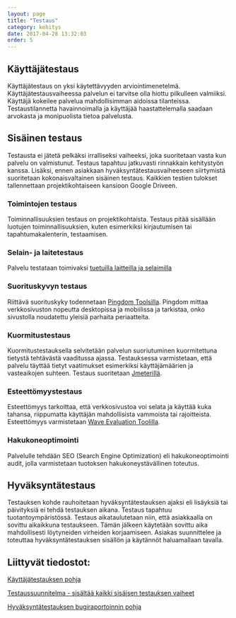 ```yaml
---
layout: page
title: "Testaus"
category: kehitys
date: 2017-04-28 13:32:03
order: 5
---
```

## Käyttäjätestaus

Käyttäjätestaus on yksi käytettävyyden arviointimenetelmä. Käyttäjätestausvaiheessa palvelun ei tarvitse olla hiottu pilkulleen valmiiksi. Käyttäjä kokeilee palvelua mahdollisimman aidoissa tilanteissa. Testaustilannetta havainnoimalla ja käyttäjää haastattelemalla saadaan arvokasta ja monipuolista tietoa palvelusta.

## Sisäinen testaus

Testausta ei jätetä pelkäksi irralliseksi vaiheeksi, joka suoritetaan vasta kun palvelu on valmistunut. Testaus tapahtuu jatkuvasti rinnakkain kehitystyön kanssa. Lisäksi, ennen asiakkaan hyväksyntätestausvaiheeseen siirtymistä suoritetaan kokonaisvaltainen sisäinen testaus. Kaikkien testien tulokset tallennettaan projektikohtaiseen kansioon Google Driveen.

### Toimintojen testaus

Toiminnallisuuksien testaus on projektikohtaista. Testaus pitää sisällään luotujen toiminnallisuuksien, kuten esimerkiksi kirjautumisen tai tapahtumakalenterin, testaamisen.

### Selain- ja laitetestaus

Palvelu testataan toimivaksi [tuetuilla laitteilla ja selaimilla](https://geniem.atlassian.net/wiki/spaces/CG/pages/100368389/Selaimet+ja+laitteet+joilla+testataan)

### Suorituskyvyn testaus

Riittävä suorituskyky todennetaan [Pingdom Toolsilla](https://tools.pingdom.com/). Pingdom mittaa verkkosivuston nopeutta desktopissa ja mobiilissa ja tarkistaa, onko sivustolla noudatettu yleisiä parhaita periaatteita.

### Kuormitustestaus

Kuormitustestauksella selvitetään palvelun suoriutuminen kuormitettuna tietystä tehtävästä vaaditussa ajassa. Testauksessa varmistetaan, että palvelu täyttää tietyt vaatimukset esimerkiksi käyttäjämäärien ja vasteaikojen suhteen. Testaus suoritetaan [Jmeterillä](http://jmeter.apache.org/).

### Esteettömyystestaus

Esteettömyys tarkoittaa, että verkkosivustoa voi selata ja käyttää kuka tahansa, riippumatta käyttäjän mahdollisista vammoista tai rajoitteista. Esteettömyys varmistetaan [Wave Evaluation Toolilla](https://chrome.google.com/webstore/detail/wave-evaluation-tool/jbbplnpkjmmeebjpijfedlgcdilocofh).

### Hakukoneoptimointi

Palvelulle tehdään SEO (Search Engine Optimization) eli hakukoneoptimointi audit, jolla varmistetaan tuotoksen hakukoneystävällinen toteutus.

## Hyväksyntätestaus

Testauksen kohde rauhoitetaan hyväksyntätestauksen ajaksi eli lisäyksiä tai päivityksiä ei tehdä testauksen aikana. Testaus tapahtuu tuotantoympäristössä. Testaus aikataulutetaan niin, että asiakkaalla on sovittu aikaikkuna testaukseen. Tämän jälkeen käytetään sovittu aika mahdollisesti löytyneiden virheiden korjaamiseen. 
Asiakas suunnittelee ja toteuttaa hyväksyntätestauksen sisällön ja käytännöt haluamallaan tavalla.


## Liittyvät tiedostot:

[Käyttäjätestauksen pohja](https://docs.google.com/a/geniem.com/document/d/1eUVfON6gt36YtxigbZfIvKJuYS4RvBwNr7ImKBnxVC4/edit?usp=sharing)

[Testaussuunnitelma - sisältää kaikki sisäisen testauksen vaiheet](https://docs.google.com/a/geniem.com/spreadsheets/d/1QLYGZZ6QZIN3mDb9I0RHFzCsT5OkUFuz_jb4MrnKZ2U/edit?usp=sharing)

[Hyväksyntätestauksen bugiraportoinnin pohja](https://drive.google.com/open?id=1NSkR8Cxvlx0NyKdSdj1nRwl4Vxzyn8Y9LkQJvqYTvCY)



